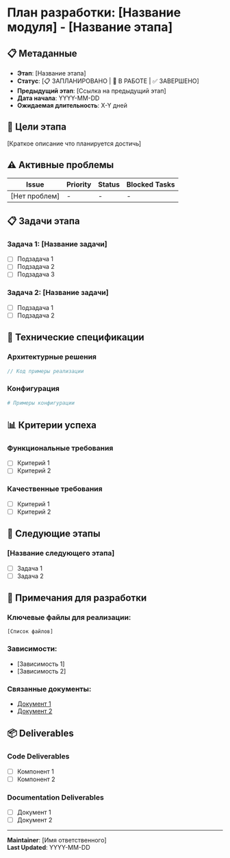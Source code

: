 # План разработки: [Название модуля] - [Название этапа]

## 📋 Метаданные
- **Этап**: [Название этапа]
- **Статус**: [📋 ЗАПЛАНИРОВАНО | 🔄 В РАБОТЕ | ✅ ЗАВЕРШЕНО]
- **Предыдущий этап**: [Ссылка на предыдущий этап]
- **Дата начала**: YYYY-MM-DD
- **Ожидаемая длительность**: X-Y дней

## 🎯 Цели этапа
[Краткое описание что планируется достичь]

## ⚠️ Активные проблемы
| Issue | Priority | Status | Blocked Tasks |
|-------|----------|---------|---------------|
| [Нет проблем] | - | - | - |

## 📋 Задачи этапа

### Задача 1: [Название задачи]
- [ ] Подзадача 1
- [ ] Подзадача 2
- [ ] Подзадача 3

### Задача 2: [Название задачи]  
- [ ] Подзадача 1
- [ ] Подзадача 2

## 🔧 Технические спецификации

### Архитектурные решения
```go
// Код примеры реализации
```

### Конфигурация
```yaml
# Примеры конфигурации
```

## 📊 Критерии успеха

### Функциональные требования
- [ ] Критерий 1
- [ ] Критерий 2

### Качественные требования
- [ ] Критерий 1
- [ ] Критерий 2

## 🚀 Следующие этапы

### [Название следующего этапа]
- [ ] Задача 1
- [ ] Задача 2

## 📝 Примечания для разработки

### Ключевые файлы для реализации:
```text
[Список файлов]
```

### Зависимости:
- [Зависимость 1]
- [Зависимость 2]

### Связанные документы:
- [Документ 1](ссылка)
- [Документ 2](ссылка)

## 📦 Deliverables

### Code Deliverables
- [ ] Компонент 1
- [ ] Компонент 2

### Documentation Deliverables  
- [ ] Документ 1
- [ ] Документ 2

---
**Maintainer**: [Имя ответственного]  
**Last Updated**: YYYY-MM-DD